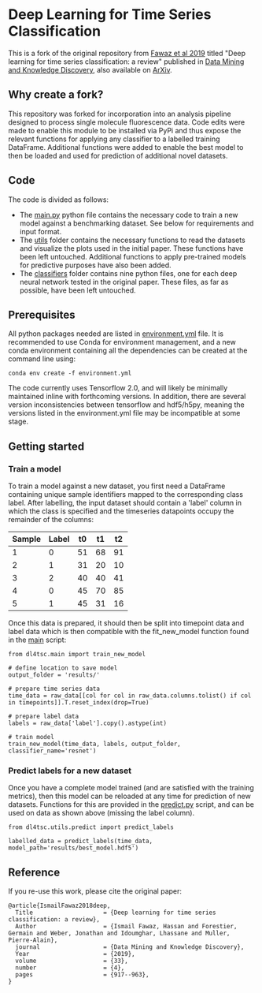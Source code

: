 # Deep Learning for Time Series Classification

This is a fork of the original repository from [Fawaz et al 2019](https://link.springer.com/article/10.1007%2Fs10618-019-00619-1) titled "Deep learning for time series classification: a review" published in [Data Mining and Knowledge Discovery](https://link.springer.com/journal/10618), also available on [ArXiv](https://arxiv.org/pdf/1809.04356.pdf).

## Why create a fork?

This repository was forked for incorporation into an analysis pipeline designed to process single molecule fluorescence data. Code edits were made to enable this module to be installed via PyPi and thus expose the relevant functions for applying any classifier to a labelled training DataFrame. Additional functions were added to enable the best model to then be loaded and used for prediction of additional novel datasets.

## Code

The code is divided as follows:

- The [main.py](main.py) python file contains the necessary code to train a new model against a benchmarking dataset. See below for requirements and input format.
- The [utils](utils) folder contains the necessary functions to read the datasets and visualize the plots used in the initial paper. These functions have been left untouched. Additional functions to apply pre-trained models for predictive purposes have also been added.
- The [classifiers](classifiers) folder contains nine python files, one for each deep neural network tested in the original paper. These files, as far as possible, have been left untouched.

## Prerequisites

All python packages needed are listed in [environment.yml](environment.yml) file. It is recommended to use Conda for environment management, and a new conda environment containing all the dependencies can be created at the command line using:

```conda env create -f environment.yml```

The code currently uses Tensorflow 2.0, and will likely be minimally maintained inline with forthcoming versions. In addition, there are several version inconsistencies between tensorflow and hdf5/h5py, meaning the versions listed in the environment.yml file may be incompatible at some stage.

## Getting started

### Train a model

To train a model against a new dataset, you first need a DataFrame containing unique sample identifiers mapped to the corresponding class label. After labelling, the input dataset should contain a 'label' column in which the class is specified and the timeseries datapoints occupy the remainder of the columns:

|Sample   | Label   | t0  | t1  | t2  |
|---------|---------|-----|-----|-----|
| 1       |0        | 51  |68   |91   |
| 2       |1        | 31  |20   |10   |
| 3       |2        | 40  |40   |41   |
| 4       |0        | 45  |70   |85   |
| 5       |1        | 45  |31   |16   |

Once this data is prepared, it should then be split into timepoint data and label data which is then compatible with the fit_new_model function found in the [main](main.py) script:

```
from dl4tsc.main import train_new_model

# define location to save model
output_folder = 'results/'

# prepare time series data
time_data = raw_data[[col for col in raw_data.columns.tolist() if col in timepoints]].T.reset_index(drop=True)

# prepare label data
labels = raw_data['label'].copy().astype(int)

# train model
train_new_model(time_data, labels, output_folder, classifier_name='resnet')

```
### Predict labels for a new dataset

Once you have a complete model trained (and are satisfied with the training metrics), then this model can be reloaded at any time for prediction of new datasets. Functions for this are provided in the [predict.py](predict.py) script, and can be used on data as shown above (missing the label column). 
```
from dl4tsc.utils.predict import predict_labels

labelled_data = predict_labels(time_data, model_path='results/best_model.hdf5')

```

## Reference

If you re-use this work, please cite the original paper:

```
@article{IsmailFawaz2018deep,
  Title                    = {Deep learning for time series classification: a review},
  Author                   = {Ismail Fawaz, Hassan and Forestier, Germain and Weber, Jonathan and Idoumghar, Lhassane and Muller, Pierre-Alain},
  journal                  = {Data Mining and Knowledge Discovery},
  Year                     = {2019},
  volume                   = {33},
  number                   = {4},
  pages                    = {917--963},
}
```